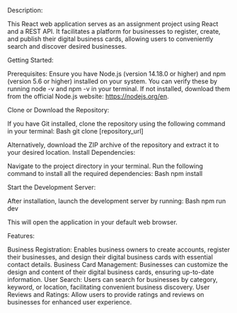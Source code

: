 Description:

This React web application serves as an assignment project using React and a REST API. It facilitates a platform for businesses to register, create, and publish their digital business cards, allowing users to conveniently search and discover desired businesses.

Getting Started:

Prerequisites: Ensure you have Node.js (version 14.18.0 or higher) and npm (version 5.6 or higher) installed on your system. You can verify these by running node -v and npm -v in your terminal. If not installed, download them from the official Node.js website: https://nodejs.org/en.

Clone or Download the Repository:

If you have Git installed, clone the repository using the following command in your terminal:
Bash
git clone [repository_url]

Alternatively, download the ZIP archive of the repository and extract it to your desired location.
Install Dependencies:

Navigate to the project directory in your terminal.
Run the following command to install all the required dependencies:
Bash
npm install

Start the Development Server:

After installation, launch the development server by running:
Bash
npm run dev

This will open the application in your default web browser.

Features:

Business Registration: Enables business owners to create accounts, register their businesses, and design their digital business cards with essential contact details.
Business Card Management: Businesses can customize the design and content of their digital business cards, ensuring up-to-date information.
User Search: Users can search for businesses by category, keyword, or location, facilitating convenient business discovery.
User Reviews and Ratings: Allow users to provide ratings and reviews on businesses for enhanced user experience.